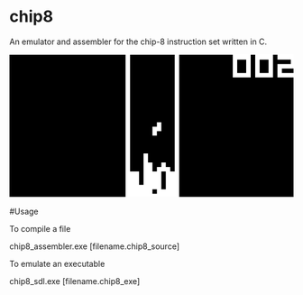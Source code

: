 # chip8
An emulator and assembler for the chip-8 instruction set written in C.

![Alt text](/misc/screenshot.png?raw=true "Screenshot")

#Usage

To compile a file

chip8_assembler.exe [filename.chip8_source]

To emulate an executable

chip8_sdl.exe [filename.chip8_exe]
